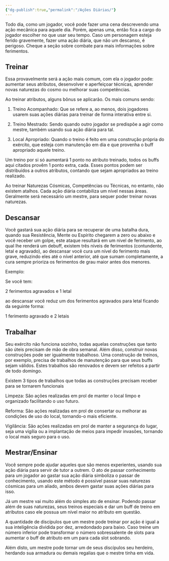 ```yaml
---
{"dg-publish":true,"permalink":"/Ações Diárias/"}
---
```


Todo dia, como um jogador, você pode fazer uma cena descrevendo uma ação mecânica para aquele dia. Porém, apenas uma, então fica a cargo do jogador escolher no que usar seu tempo. Caso um personagem esteja ferido gravemente, fazer uma ação diária, que não um descanso, é perigoso. Cheque a seção sobre combate para mais informações sobre ferimentos.

## Treinar

Essa provavelmente será a ação mais comum, com ela o jogador pode: aumentar seus atributos, desenvolver e aperfeiçoar técnicas, aprender novas naturezas do cosmo ou melhorar suas competências.

  

Ao treinar atributos, alguns bônus se aplicarão. Os mais comuns sendo: 

1. Treino Acompanhado: Que se refere a, ao menos, dois jogadores usarem suas ações diárias para treinar de forma interativa entre si.
    
2. Treino Mestrado: Sendo quando outro jogador se predispõe a agir como mestre, também usando sua ação diária para tal.
    
3. Local Apropriado: Quando o treino é feito em uma construção própria do exército, que esteja com manutenção em dia e que provenha o buff apropriado aquele treino.
    
  

Um treino por si só aumentará 1 ponto no atributo treinado, todos os buffs aqui citados provêm 1 ponto extra, cada. Esses pontos podem ser distribuídos a outros atributos, contando que sejam apropriados ao treino realizado.

Ao treinar Naturezas Cósmicas, Competências ou Técnicas, no entanto, não existem atalhos. Cada ação diária contabiliza um nível nessas áreas. Geralmente será necessário um mestre, para sequer poder treinar novas naturezas.

## Descansar

Você gastará sua ação diária para se recuperar de uma batalha dura, quando sua Resistência, Mente ou Espírito chegarem a zero ou abaixo e você receber um golpe, este ataque resultará em um nivel de ferimento, ao qual lhe renderá um debuff, existem três níveis de ferimentos (contundente, letal e agravado), ao descansar você cura um nível do ferimento mais grave, reduzindo eles até o nível anterior, até que sumam completamente, a cura sempre prioriza os ferimentos de grau maior antes dos menores.  
  
Exemplo:  
  
Se você tem:  
  
2 ferimentos agravados e 1 letal

  

ao descansar você reduz um dos ferimentos agravados para letal ficando da seguinte forma:  
  
1 ferimento agravado e 2 letais  
  

## Trabalhar

Seu exército não funciona sozinho, todas aquelas construções que tanto são úteis precisam de mão de obra semanal. Além disso, construir novas construções pode ser igualmente trabalhoso. Uma construção de treinos, por exemplo, precisa de trabalhos de manutenção para que seus buffs sejam válidos. Estes trabalhos são renovados e devem ser refeitos a partir de todo domingo.

  

Existem 3 tipos de trabalhos que todas as construções precisam receber para se tornarem funcionais

  

Limpeza: São ações realizadas em prol de manter o local limpo e organizado facilitando o uso futuro.  
  
Reforma: São ações realizadas em prol de consertar ou melhorar as condições de uso do local, tornando-o mais eficiente.  
  
Vigilância: São ações realizadas em prol de manter a segurança do lugar, seja uma vigília ou a implantação de meios para impedir invasões, tornando o local mais seguro para o uso.

## Mestrar/Ensinar

Você sempre pode ajudar aqueles que são menos experientes, usando sua ação diária para servir de tutor a outrem. O ato de passar conhecimento para um jogador ao gastar sua ação diária simboliza o passar de conhecimento, usando este método é possível passar suas naturezas cósmicas para um aliado, ambos devem gastar suas ações diárias para isso.

  

Já um mestre vai muito além do simples ato de ensinar. Podendo passar além de suas naturezas, seus treinos especiais e dar um buff de treino em atributos caso ele possua um nível maior no atributo em questão.  
  

A quantidade de discípulos que um mestre pode treinar por ação é igual a sua inteligência dividida por dez, arredondado para baixo. Caso treine um número inferior pode transformar o número sobressalente de slots para aumentar o buff de atributo em um para cada slot sobrando.

  

Além disto, um mestre pode tornar um de seus discípulos seu herdeiro, herdando sua armadura ou demais regalias que o mestre tinha em vida.